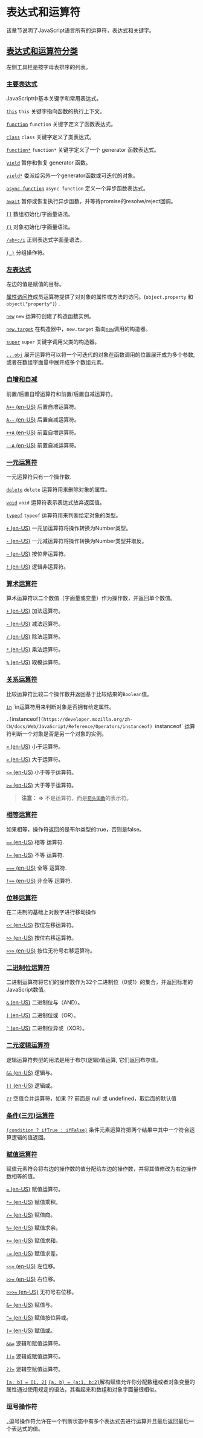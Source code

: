 # 表达式和运算符

该章节说明了JavaScript语言所有的运算符，表达式和关键字。

## [表达式和运算符分类](https://developer.mozilla.org/zh-CN/docs/Web/JavaScript/Reference/Operators#%E8%A1%A8%E8%BE%BE%E5%BC%8F%E5%92%8C%E8%BF%90%E7%AE%97%E7%AC%A6%E5%88%86%E7%B1%BB "Permalink to 表达式和运算符分类")

左侧工具栏是按字母表排序的列表。

### [主要表达式](https://developer.mozilla.org/zh-CN/docs/Web/JavaScript/Reference/Operators#%E4%B8%BB%E8%A6%81%E8%A1%A8%E8%BE%BE%E5%BC%8F "Permalink to 主要表达式")

JavaScript中基本关键字和常用表达式。

[`this`](https://developer.mozilla.org/zh-CN/docs/Web/JavaScript/Reference/Operators/this)
`this` 关键字指向函数的执行上下文。

[`function`](https://developer.mozilla.org/zh-CN/docs/Web/JavaScript/Reference/Operators/function)
`function` 关键字定义了函数表达式。

[`class`](https://developer.mozilla.org/zh-CN/docs/Web/JavaScript/Reference/Operators/class)
`class` 关键字定义了类表达式。

[`function*`](https://developer.mozilla.org/zh-CN/docs/Web/JavaScript/Reference/Operators/function*)
`function*` 关键字定义了一个 generator 函数表达式。

[`yield`](https://developer.mozilla.org/zh-CN/docs/Web/JavaScript/Reference/Operators/yield)
暂停和恢复 generator 函数。

[`yield*`](https://developer.mozilla.org/zh-CN/docs/Web/JavaScript/Reference/Operators/yield*)
委派给另外一个generator函数或可迭代的对象。

[`async function`](https://developer.mozilla.org/zh-CN/docs/Web/JavaScript/Reference/Operators/async_function)
`async function` 定义一个异步函数表达式。

[`await`](https://developer.mozilla.org/zh-CN/docs/Web/JavaScript/Reference/Operators/await)
暂停或恢复执行异步函数，并等待promise的resolve/reject回调。

[`[]`](https://developer.mozilla.org/zh-CN/docs/Web/JavaScript/Reference/Global_Objects/Array)
数组初始化/字面量语法。

[`{}`](https://developer.mozilla.org/zh-CN/docs/Web/JavaScript/Reference/Operators/Object_initializer)
对象初始化/字面量语法。

[`/ab+c/i`](https://developer.mozilla.org/zh-CN/docs/Web/JavaScript/Reference/Global_Objects/RegExp)
正则表达式字面量语法。

[`( )`](https://developer.mozilla.org/zh-CN/docs/Web/JavaScript/Reference/Operators/Grouping)
分组操作符。

### [左表达式](https://developer.mozilla.org/zh-CN/docs/Web/JavaScript/Reference/Operators#%E5%B7%A6%E8%A1%A8%E8%BE%BE%E5%BC%8F "Permalink to 左表达式")

左边的值是赋值的目标。

[属性访问符](https://developer.mozilla.org/zh-CN/docs/Web/JavaScript/Reference/Operators/Property_Accessors)成员运算符提供了对对象的属性或方法的访问。(`object.property` 和 `object["property"]`) .

[`new`](https://developer.mozilla.org/zh-CN/docs/Web/JavaScript/Reference/Operators/new)
`new` 运算符创建了构造函数实例。

[`new.target`](https://developer.mozilla.org/zh-CN/docs/Web/JavaScript/Reference/Operators/new.target)
在构造器中，`new.target` 指向[`new`](https://developer.mozilla.org/zh-CN/docs/Web/JavaScript/Reference/Operators/new)调用的构造器。

[`super`](https://developer.mozilla.org/zh-CN/docs/Web/JavaScript/Reference/Operators/super)
`super` 关键字调用父类的构造器。

[`...obj`](https://developer.mozilla.org/en-US/docs/Web/JavaScript/Reference/Operators/Spread_syntax)
展开运算符可以将一个可迭代的对象在函数调用的位置展开成为多个参数,或者在数组字面量中展开成多个数组元素。

### [自增和自减](https://developer.mozilla.org/zh-CN/docs/Web/JavaScript/Reference/Operators#%E8%87%AA%E5%A2%9E%E5%92%8C%E8%87%AA%E5%87%8F "Permalink to 自增和自减")

前置/后置自增运算符和前置/后置自减运算符。

[`A++` (en-US)](https://developer.mozilla.org/en-US/docs/Web/JavaScript/Reference/Operators "Currently only available in English (US)")
后置自增运算符。

[`A--` (en-US)](https://developer.mozilla.org/en-US/docs/Web/JavaScript/Reference/Operators "Currently only available in English (US)")
后置自减运算符。

[`++A` (en-US)](https://developer.mozilla.org/en-US/docs/Web/JavaScript/Reference/Operators "Currently only available in English (US)")
前置自增运算符。

[`--A` (en-US)](https://developer.mozilla.org/en-US/docs/Web/JavaScript/Reference/Operators "Currently only available in English (US)")
前置自减运算符。

### [一元运算符](https://developer.mozilla.org/zh-CN/docs/Web/JavaScript/Reference/Operators#%E4%B8%80%E5%85%83%E8%BF%90%E7%AE%97%E7%AC%A6 "Permalink to 一元运算符")

一元运算符只有一个操作数.

[`delete`](https://developer.mozilla.org/zh-CN/docs/Web/JavaScript/Reference/Operators/delete)
`delete` 运算符用来删除对象的属性。

[`void`](https://developer.mozilla.org/zh-CN/docs/Web/JavaScript/Reference/Operators/void)
`void` 运算符表示表达式放弃返回值。

[`typeof`](https://developer.mozilla.org/zh-CN/docs/Web/JavaScript/Reference/Operators/typeof)
`typeof` 运算符用来判断给定对象的类型。

[`+` (en-US)](https://developer.mozilla.org/en-US/docs/Web/JavaScript/Reference/Operators "Currently only available in English (US)")
一元加运算符将操作转换为Number类型。

[`-` (en-US)](https://developer.mozilla.org/en-US/docs/Web/JavaScript/Reference/Operators "Currently only available in English (US)")
一元减运算符将操作转换为Number类型并取反。

[`~` (en-US)](https://developer.mozilla.org/en-US/docs/Web/JavaScript/Reference/Operators "Currently only available in English (US)")
按位非运算符。

[`!` (en-US)](https://developer.mozilla.org/en-US/docs/Web/JavaScript/Reference/Operators "Currently only available in English (US)")
逻辑非运算符。

### [算术运算符](https://developer.mozilla.org/zh-CN/docs/Web/JavaScript/Reference/Operators#%E7%AE%97%E6%9C%AF%E8%BF%90%E7%AE%97%E7%AC%A6 "Permalink to 算术运算符")

算术运算符以二个数值（字面量或变量）作为操作数，并返回单个数值。

[`+` (en-US)](https://developer.mozilla.org/en-US/docs/Web/JavaScript/Reference/Operators "Currently only available in English (US)")
加法运算符。

[`-` (en-US)](https://developer.mozilla.org/en-US/docs/Web/JavaScript/Reference/Operators "Currently only available in English (US)")
减法运算符。

[`/` (en-US)](https://developer.mozilla.org/en-US/docs/Web/JavaScript/Reference/Operators "Currently only available in English (US)")
除法运算符。

[`*` (en-US)](https://developer.mozilla.org/en-US/docs/Web/JavaScript/Reference/Operators "Currently only available in English (US)")
乘法运算符。

[`%` (en-US)](https://developer.mozilla.org/en-US/docs/Web/JavaScript/Reference/Operators "Currently only available in English (US)")
取模运算符。

### [关系运算符](https://developer.mozilla.org/zh-CN/docs/Web/JavaScript/Reference/Operators#%E5%85%B3%E7%B3%BB%E8%BF%90%E7%AE%97%E7%AC%A6 "Permalink to 关系运算符")

比较运算符比较二个操作数并返回基于比较结果的`Boolean`值。

[`in`](https://developer.mozilla.org/zh-CN/docs/Web/JavaScript/Reference/Operators/in)
`in运算符用来判断对象是否拥有给定属性。

`.[`instanceof`](https://developer.mozilla.org/zh-CN/docs/Web/JavaScript/Reference/Operators/instanceof)
`instanceof` 运算符判断一个对象是否是另一个对象的实例。

[`<` (en-US)](https://developer.mozilla.org/en-US/docs/Web/JavaScript/Reference/Operators "Currently only available in English (US)")
小于运算符。

[`>` (en-US)](https://developer.mozilla.org/en-US/docs/Web/JavaScript/Reference/Operators "Currently only available in English (US)")
大于运算符。

[`<=` (en-US)](https://developer.mozilla.org/en-US/docs/Web/JavaScript/Reference/Operators "Currently only available in English (US)")
小于等于运算符。

[`>=` (en-US)](https://developer.mozilla.org/en-US/docs/Web/JavaScript/Reference/Operators "Currently only available in English (US)")
大于等于运算符。

> **注意： =>** 不是运算符，而是[`箭头函数`](https://developer.mozilla.org/zh-CN/docs/Web/JavaScript/Reference/Functions/Arrow_functions)的表示符。

### [相等运算符](https://developer.mozilla.org/zh-CN/docs/Web/JavaScript/Reference/Operators#%E7%9B%B8%E7%AD%89%E8%BF%90%E7%AE%97%E7%AC%A6 "Permalink to 相等运算符")

如果相等，操作符返回的是布尔类型的true，否则是false。

[`==` (en-US)](https://developer.mozilla.org/en-US/docs/Web/JavaScript/Reference/Operators "Currently only available in English (US)")
相等 运算符.

[`!=` (en-US)](https://developer.mozilla.org/en-US/docs/Web/JavaScript/Reference/Operators "Currently only available in English (US)")
不等 运算符.

[`===` (en-US)](https://developer.mozilla.org/en-US/docs/Web/JavaScript/Reference/Operators "Currently only available in English (US)")
全等 运算符.

[`!==` (en-US)](https://developer.mozilla.org/en-US/docs/Web/JavaScript/Reference/Operators "Currently only available in English (US)")
非全等 运算符.

### [位移运算符](https://developer.mozilla.org/zh-CN/docs/Web/JavaScript/Reference/Operators#%E4%BD%8D%E7%A7%BB%E8%BF%90%E7%AE%97%E7%AC%A6 "Permalink to 位移运算符")

在二进制的基础上对数字进行移动操作

[`<<` (en-US)](https://developer.mozilla.org/en-US/docs/Web/JavaScript/Reference/Operators "Currently only available in English (US)")
按位左移运算符。

[`>>` (en-US)](https://developer.mozilla.org/en-US/docs/Web/JavaScript/Reference/Operators "Currently only available in English (US)")
按位右移运算符。

[`>>>` (en-US)](https://developer.mozilla.org/en-US/docs/Web/JavaScript/Reference/Operators "Currently only available in English (US)")
按位无符号右移运算符。

### [二进制位运算符](https://developer.mozilla.org/zh-CN/docs/Web/JavaScript/Reference/Operators#%E4%BA%8C%E8%BF%9B%E5%88%B6%E4%BD%8D%E8%BF%90%E7%AE%97%E7%AC%A6 "Permalink to 二进制位运算符")

二进制运算符将它们的操作数作为32个二进制位（0或1）的集合，并返回标准的JavaScript数值。

[`&` (en-US)](https://developer.mozilla.org/en-US/docs/Web/JavaScript/Reference/Operators "Currently only available in English (US)")
二进制位与（AND）。

[`|` (en-US)](https://developer.mozilla.org/en-US/docs/Web/JavaScript/Reference/Operators "Currently only available in English (US)")
二进制位或（OR）。

[`^` (en-US)](https://developer.mozilla.org/en-US/docs/Web/JavaScript/Reference/Operators "Currently only available in English (US)")
二进制位异或（XOR）。

### [二元逻辑运算符](https://developer.mozilla.org/zh-CN/docs/Web/JavaScript/Reference/Operators#%E4%BA%8C%E5%85%83%E9%80%BB%E8%BE%91%E8%BF%90%E7%AE%97%E7%AC%A6 "Permalink to 二元逻辑运算符")

逻辑运算符典型的用法是用于布尔(逻辑)值运算, 它们返回布尔值。

[`&&` (en-US)](https://developer.mozilla.org/en-US/docs/Web/JavaScript/Reference/Operators "Currently only available in English (US)")
逻辑与。

[`||` (en-US)](https://developer.mozilla.org/en-US/docs/Web/JavaScript/Reference/Operators "Currently only available in English (US)")
逻辑或。

[`??`](https://developer.mozilla.org/zh-CN/docs/Web/JavaScript/Reference/Operators/Nullish_coalescing_operator)
空值合并运算符，如果 ?? 前面是 null 或 undefined，取后面的默认值

### [条件(三元)运算符](https://developer.mozilla.org/zh-CN/docs/Web/JavaScript/Reference/Operators#%E6%9D%A1%E4%BB%B6%E4%B8%89%E5%85%83%E8%BF%90%E7%AE%97%E7%AC%A6 "Permalink to 条件(三元)运算符")

[`(condition ? ifTrue : ifFalse)`](https://developer.mozilla.org/zh-CN/docs/Web/JavaScript/Reference/Operators/Conditional_Operator)
条件元素运算符把两个结果中其中一个符合运算逻辑的值返回。

### [赋值运算符](https://developer.mozilla.org/zh-CN/docs/Web/JavaScript/Reference/Operators#%E8%B5%8B%E5%80%BC%E8%BF%90%E7%AE%97%E7%AC%A6 "Permalink to 赋值运算符")

赋值元素符会将右边的操作数的值分配给左边的操作数，并将其值修改为右边操作数相等的值。

[`=` (en-US)](https://developer.mozilla.org/en-US/docs/Web/JavaScript/Reference/Operators#assignment_operators "Currently only available in English (US)")
赋值运算符。

[`*=` (en-US)](https://developer.mozilla.org/en-US/docs/Web/JavaScript/Reference/Operators#assignment_operators "Currently only available in English (US)")
赋值乘积。

[`/=` (en-US)](https://developer.mozilla.org/en-US/docs/Web/JavaScript/Reference/Operators#assignment_operators "Currently only available in English (US)")
赋值商。

[`%=` (en-US)](https://developer.mozilla.org/en-US/docs/Web/JavaScript/Reference/Operators#assignment_operators "Currently only available in English (US)")
赋值求余。

[`+=` (en-US)](https://developer.mozilla.org/en-US/docs/Web/JavaScript/Reference/Operators#assignment_operators "Currently only available in English (US)")
赋值求和。

[`-=` (en-US)](https://developer.mozilla.org/en-US/docs/Web/JavaScript/Reference/Operators#assignment_operators "Currently only available in English (US)")
赋值求差。

[`<<=` (en-US)](https://developer.mozilla.org/en-US/docs/Web/JavaScript/Reference/Operators#assignment_operators "Currently only available in English (US)")
左位移。

[`>>=` (en-US)](https://developer.mozilla.org/en-US/docs/Web/JavaScript/Reference/Operators#assignment_operators "Currently only available in English (US)")
右位移。

[`>>>=` (en-US)](https://developer.mozilla.org/en-US/docs/Web/JavaScript/Reference/Operators#assignment_operators "Currently only available in English (US)")
无符号右位移。

[`&=` (en-US)](https://developer.mozilla.org/en-US/docs/Web/JavaScript/Reference/Operators#assignment_operators "Currently only available in English (US)")
赋值与。

[`^=` (en-US)](https://developer.mozilla.org/en-US/docs/Web/JavaScript/Reference/Operators#assignment_operators "Currently only available in English (US)")
赋值按位异或。

[`|=` (en-US)](https://developer.mozilla.org/en-US/docs/Web/JavaScript/Reference/Operators#assignment_operators "Currently only available in English (US)")
赋值或。

[`&&=`](https://developer.mozilla.org/zh-CN/docs/Web/JavaScript/Reference/Operators/Logical_AND_assignment)
逻辑和赋值运算符。

[`||=`](https://developer.mozilla.org/zh-CN/docs/Web/JavaScript/Reference/Operators/Logical_OR_assignment)
逻辑或赋值运算符。

[`??=`](https://developer.mozilla.org/zh-CN/docs/Web/JavaScript/Reference/Operators/Logical_nullish_assignment)
逻辑空赋值运算符。

[`[a, b] = [1, 2]`](https://developer.mozilla.org/zh-CN/docs/Web/JavaScript/Reference/Operators/Destructuring_assignment)
[`{a, b} = {a:1, b:2}`](https://developer.mozilla.org/zh-CN/docs/Web/JavaScript/Reference/Operators/Destructuring_assignment)解构赋值允许你分配数组或者对象变量的属性通过使用规定的语法，其看起来和数组和对象字面量很相似。

### 逗号操作符

[`,`](https://developer.mozilla.org/zh-CN/docs/Web/JavaScript/Reference/Operators/Comma_Operator)逗号操作符允许在一个判断状态中有多个表达式去进行运算并且最后返回最后一个表达式的值。
